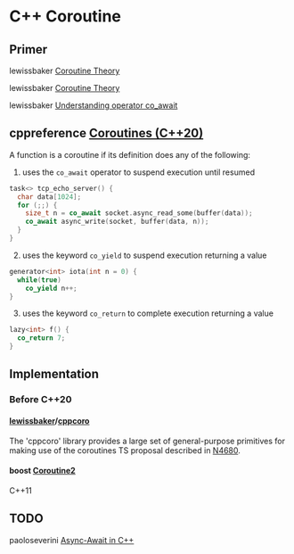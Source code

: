 # C++ Coroutine 

## Primer

lewissbaker [Coroutine Theory](https://lewissbaker.github.io/2017/09/25/coroutine-theory)

lewissbaker [Coroutine Theory](https://lewissbaker.github.io/2017/09/25/coroutine-theory)

lewissbaker [Understanding operator co_await](https://lewissbaker.github.io/2017/11/17/understanding-operator-co-await)

## cppreference [Coroutines (C++20)](https://en.cppreference.com/w/cpp/language/coroutines) 

A function is a coroutine if its definition does any of the following:

1) uses the `co_await` operator to suspend execution until resumed

```C++
task<> tcp_echo_server() {
  char data[1024];
  for (;;) {
    size_t n = co_await socket.async_read_some(buffer(data));
    co_await async_write(socket, buffer(data, n));
  }
}
```

2) uses the keyword `co_yield` to suspend execution returning a value

```C++
generator<int> iota(int n = 0) {
  while(true)
    co_yield n++;
}
```

3) uses the keyword `co_return` to complete execution returning a value

```C++
lazy<int> f() {
  co_return 7;
}
```



## Implementation

### Before C++20

#### [lewissbaker](https://github.com/lewissbaker)/[cppcoro](https://github.com/lewissbaker/cppcoro)

The 'cppcoro' library provides a large set of general-purpose primitives for making use of the coroutines TS proposal described in [N4680](http://www.open-std.org/jtc1/sc22/wg21/docs/papers/2017/n4680.pdf).



#### boost [Coroutine2](https://www.boost.org/doc/libs/1_75_0/libs/coroutine2/doc/html/index.html)

C++11



## TODO

paoloseverini [Async-Await in C++](https://paoloseverini.wordpress.com/2014/04/22/async-await-in-c/)